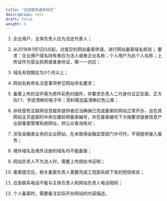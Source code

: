 ```yaml
---
title: "全国管局通用规定"
description: test
draft: false
weight: 4
---
```




1. 企业用户，主体负责人应为法定代表人；

2. 从2018年1月1日0点起，对提交的网站备案申请，进行网站备案域名核验；
   要求：企业用户域名持有者应为法人或者企业名称；个人用户为此个人名称；上传证件为营业执照或者身份证，需一一对应；

3. 域名有效期应为3个月以上；

4. 网站名称命名注意事项参见网站命名要求；

5. 备案上传的证件需为原件彩色扫描件，并要求负责人二代身份证正反面、正方向1:1、字迹清晰的电子件；资料需加盖清晰红色公章；

6. 非经营性互联网信息服务提供者应当确保已完成备案的网站正常开办，且在其网站主页底部的中央位置标明备案编号，并在备案编号下方按要求链接信息产业部备案管理系统网址，供公众查询核对；

7. 涉及金融类业务的企业网站，在未取得金融监管部门许可时，不得提供接入服务；

8. 境外域名及境外注册的域名均不能备案；

9. 网站负责人不为法人时，需要上传授权书证明；

10. 备案提交后，相关备案负责人需要完成工信部系统下发的短信核验；

11. 应急联系电话不能与主体负责人和网站负责人电话相同；

12. 个人备案时，需要备注实际开办网站的内容描述。